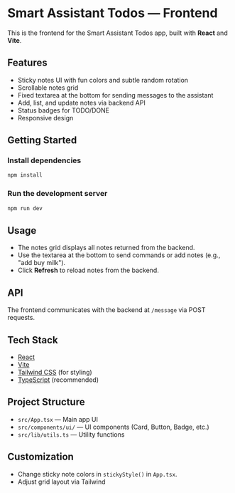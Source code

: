 # Smart Assistant Todos — Frontend

This is the frontend for the Smart Assistant Todos app, built with **React** and **Vite**.

## Features

- Sticky notes UI with fun colors and subtle random rotation
- Scrollable notes grid
- Fixed textarea at the bottom for sending messages to the assistant
- Add, list, and update notes via backend API
- Status badges for TODO/DONE
- Responsive design

## Getting Started

### Install dependencies

```sh
npm install
```

### Run the development server

```sh
npm run dev
```

## Usage

- The notes grid displays all notes returned from the backend.
- Use the textarea at the bottom to send commands or add notes (e.g., "add buy milk").
- Click **Refresh** to reload notes from the backend.

## API

The frontend communicates with the backend at `/message` via POST requests.

## Tech Stack

- [React](https://react.dev/)
- [Vite](https://vitejs.dev/)
- [Tailwind CSS](https://tailwindcss.com/) (for styling)
- [TypeScript](https://www.typescriptlang.org/) (recommended)

## Project Structure

- `src/App.tsx` — Main app UI
- `src/components/ui/` — UI components (Card, Button, Badge, etc.)
- `src/lib/utils.ts` — Utility functions

## Customization

- Change sticky note colors in `stickyStyle()` in `App.tsx`.
- Adjust grid layout via Tailwind
